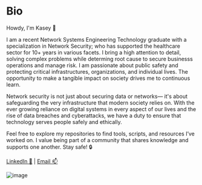 # Bio

Howdy, I'm Kasey 👋

I am a recent Network Systems Engineering Technology graduate with a specialization in Network Security; who has supported the healthcare sector for 10+ years in various facets. I bring a high attention to detail, solving complex problems while determing root cause to secure businesss operations and manage risk. I am passionate about public safety and protecting critical infrastructures, organizations, and individual lives. The opportunity to make a tangible impact on society drives me to continuous learn.

Network security is not just about securing data or networks— it's about safeguarding the very infrastructure that modern society relies on. With the ever growing reliance on digital systems in every aspect of our lives and the rise of data breaches and cyberattacks, we have a duty to ensure that technology serves people safely and ethically.

Feel free to explore my repositories to find tools, scripts, and resources I’ve worked on. I value being part of a community that shares knowledge and supports one another. Stay safe! 🔒

[LinkedIn 🔗](https://www.linkedin.com/in/kasey-pointer/) | [Email 📫](mailto:kasey.pointer@outlook.com?subject=[GitHub])

![image](https://github.com/user-attachments/assets/46f0438d-9baf-4cf3-a9f7-e1d068d4c8ff)
